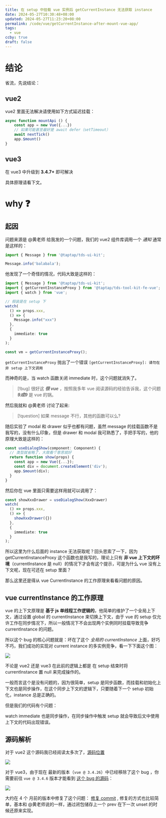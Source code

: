 ```yaml
---
title: 在 setup 中挂载 vue 实例后 getCurrentInstance 无法获取 instance
date: 2024-05-27T10:30:48+08:00
updated: 2024-05-27T11:23:20+08:00
permalink: /code/vue/getCurrentInstance-after-mount-vue-app/
tags:
  - vue
ccby: true
draft: false
---
```

# 结论

省流，先说结论：

## vue2

vue2 里面无法解决请使用如下方式延迟挂载：

```ts
async function mountApi () {
	const app = new Vue({...})
	// 如果可能甚至最好是 await defer（setTimeout）
	await nextTick()
	app.$mount()
}
```

## vue3

在 vue3 中升级到 **3.4.7+** 即可解决

具体原理请看下文。

# why ❓

## 起因

问题来源是 @黄老师 给我发的一个问题，我们的 vue2 组件库调用一个 *通知* 通常是这样的：

```ts
import { Message } from '@taptap/tds-ui-kit';

Message.info('balabala');
```

他发现了一个奇怪的情况，代码大致是这样的：

```ts
import { Message } from '@taptap/tds-ui-kit';
import { getCurrentInstanceProxy } from '@taptap/tds-tool-kit-fe-vue';
import { watch } from 'vue';

// 假装是在 setup 下
watch(
  () => props.xxx,
  () => {
    Message.info("xxx")
  }, 
  { 
    immediate: true 
  }
);

const vm = getCurrentInstanceProxy();

```

`getCurrentInstanceProxy` 抛出了一个错误 `[getCurrentInstanceProxy]: 请勿在非 setup 上下文调用`

而神奇的是，当 watch 函数关闭 immediate 时，这个问题就消失了。

> [!bug] 很好这 ***很 vue*** ，按照我多年 vue 阅读源码的经验告诉我，这个问题 ***9成9*** 是 vue 的锅。

然后我就和 @黄老师 讨论了起来:

> [!question] 如果 message 不行，其他的函数可以么?

随后实验了 modal 和 drawer 似乎也都有问题，虽然 message 的挂载函数不是我写的，没有什么印象，但是 drawer 和 modal 我可熟悉了，手把手写的，他的原理大致是这样的：

```ts
const useDialogShow(component: Component) {
  // 类型就省略了，大致看个意思就好
  return function show(props) {
    const app = new Vue({...});
    const div = document.createElement('div');
    app.$mount(div);
  }
}
```

然后你在 vue 里面只需要这样用就可以调用了：

```ts
const showXxxDrawer = useDialogShow(XxxDrawer)
watch(
  () => props.xxx, 
  () => {
    showXxxDrawer({})
  }, 
  { 
	immediate: true 
  }
);

```

所以这里为什么后面的 instance 无法获取呢？回头思索了一下，因为 getCurrentInstanceProxy 这个函数也是我写的，理论上只有 **非 vue 上下文的环境**（currentInstance 是 null）的情况下才会有这个提示，可是为什么 vue 没有上下文呢，现在可还在 setup 里面？

那么这里还是得从 vue CurrentInstance 的工作原理来看看问题的原因。

## vue currentInstance 的工作原理

vue 的上下文原理是 **基于 js 单线程工作逻辑的**，他简单的维护了一个全局上下文，通过设置 global 的 currentInstance 来切换上下文，由于 vue 的 setup 仅允许工作在同步情况下，所以一般情况下不会出现两个实例同时挂载导致竞争 currentInstance 的问题。

所以这个 bug 的核心问题就是：坏在了这个 *全局的 currentInstance* 上面，好巧不巧，我们成功的实现对 current instance 的多实例竞争，看一下下面这个图：


![](https://cdn.iceprosurface.com/upload/md/202405271106044.png)

不论是 vue2 还是 vue3 在此前的逻辑上都是 在 setup 结束时将 currentInstance 置 null 来完成操作的。

一般而言这个是没有问题的，因为很简单，setup 是同步函数，而挂载和初始化上下文也是同步操作，在这个同步上下文的逻辑下，只要随着下一个 setup 初始化，instance 总是正确的。

但是我们的代码有个问题：

watch immediate 也是同步操作，在同步操作中触发 setup 就会导致后文中使用上下文的代码出现错误。


## 源码解析

对于 vue2 这个源码我已经阅读太多次了，[源码位置](https://github.com/vuejs/vue/blob/e428d891456eeb6d34cfac070c423694dcda8806/src/v3/currentInstance.ts#L19)

![](https://cdn.iceprosurface.com/upload/md/202405271106046.png)

对于 vue3，由于现在 最新的版本（`vue @ 3.4.26`）中已经移除了这个 bug ，你需要前往 `vue @ 3.4.6` 版本才能看到 [这个 bug 的源码](https://github.com/vuejs/core/blob/e04d821422102446704e223c03e50d26cbb1fe69/packages/runtime-core/src/component.ts#L683)：

![](https://cdn.iceprosurface.com/upload/md/202405271106047.png)

大约在 4 个 月前的版本中修复了这个问题： [修复 commit](https://github.com/vuejs/core/commit/7976f7044e66b3b7adac4c72a392935704658b10) , 修复的方式也比较简单，基本和 @黄老师说的一样，通过闭包储存上一个 prev 在下一次 unset 的时候还原来实现。

